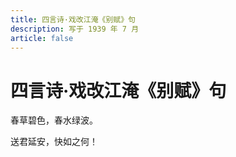 ```yaml
---
title: 四言诗·戏改江淹《别赋》句
description: 写于 1939 年 7 月
article: false
---
```


# 四言诗·戏改江淹《别赋》句

春草碧色，春水绿波。

送君延安，快如之何！
